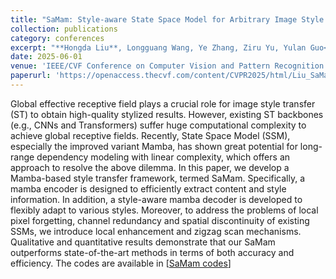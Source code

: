 ```yaml
---
title: "SaMam: Style-aware State Space Model for Arbitrary Image Style Transfer"
collection: publications
category: conferences
excerpt: "**Hongda Liu**, Longguang Wang, Ye Zhang, Ziru Yu, Yulan Guo<br />**CVPR 2025 Highlight**<br/><img src='/images/samam2.png'>"
date: 2025-06-01
venue: 'IEEE/CVF Conference on Computer Vision and Pattern Recognition (Nashville, Tennessee, America)'
paperurl: 'https://openaccess.thecvf.com/content/CVPR2025/html/Liu_SaMam_Style-aware_State_Space_Model_for_Arbitrary_Image_Style_Transfer_CVPR_2025_paper.html'
---
```

Global effective receptive field plays a crucial role for image style transfer (ST) to obtain high-quality stylized results. However, existing ST backbones (e.g., CNNs and Transformers) suffer huge computational complexity to achieve global receptive fields. Recently, State Space Model (SSM), especially the improved variant Mamba, has shown great potential for long-range dependency modeling with linear complexity, which offers an approach to resolve the above dilemma. In this paper, we develop a Mamba-based style transfer framework, termed SaMam. Specifically, a mamba encoder is designed to efficiently extract content and style information. In addition, a style-aware mamba decoder is developed to flexibly adapt to various styles. Moreover, to address the problems of local pixel forgetting, channel redundancy and spatial discontinuity of existing SSMs, we introduce local enhancement and zigzag scan mechanisms. Qualitative and quantitative results demonstrate that our SaMam outperforms state-of-the-art methods in terms of both accuracy and efficiency. The codes are available in [[SaMam codes](https://github.com/Chernobyllight/SaMam)]
